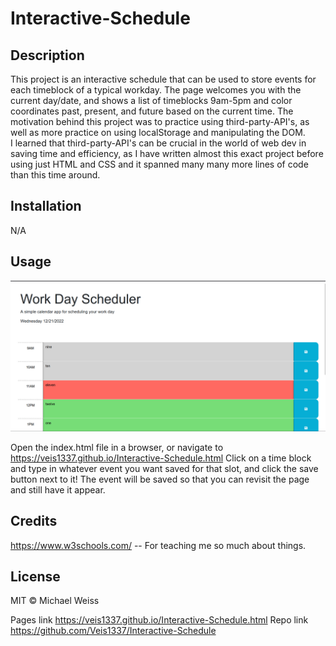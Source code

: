 # Interactive-Schedule

## Description

This project is an interactive schedule that can be used to store events for each timeblock of a typical workday.  The page welcomes you with the current day/date, and shows a list of timeblocks 9am-5pm and color coordinates past, present, and future based on the current time. 
The motivation behind this project was to practice using third-party-API's, as well as more practice on using localStorage and manipulating the DOM.   
I learned that third-party-API's can be crucial in the world of web dev in saving time and efficiency, as I have written almost this exact project before using just HTML and CSS and it spanned many many more lines of code than this time around.  
## Installation

N/A

## Usage
![](./Assets/Images/Screenshot%20of%20Site.png)

Open the index.html file in a browser, or navigate to https://veis1337.github.io/Interactive-Schedule.html
Click on a time block and type in whatever event you want saved for that slot, and click the save button next to it!  The event will be saved so that you can revisit the page and still have it appear.  

## Credits

https://www.w3schools.com/ -- For teaching me so much about things. 

## License

MIT © Michael Weiss

Pages link
https://veis1337.github.io/Interactive-Schedule.html
Repo link
https://github.com/Veis1337/Interactive-Schedule
